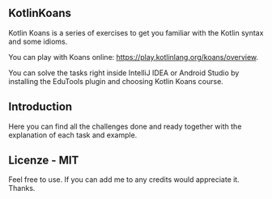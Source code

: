 KotlinKoans
---------------
Kotlin Koans is a series of exercises to get you familiar with the Kotlin syntax and some idioms. 

You can play with Koans online: https://play.kotlinlang.org/koans/overview.

You can solve the tasks right inside IntelliJ IDEA or Android Studio by installing the EduTools plugin and choosing Kotlin Koans course.

Introduction
---------------
Here you can find all the challenges done and ready together with the explanation of each task and example.

Licenze - MIT
---------------

Feel free to use. If you can add me to any credits would appreciate it. Thanks.
